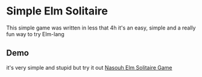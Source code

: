 # Simple Elm Solitaire

This simple game was written in less that 4h it's an easy, simple and a really fun way to try Elm-lang

## Demo

it's very simple and stupid but try it out [Nasouh Elm Solitaire Game](https://nasooholabi.github.io/Elm-Solitare/)
